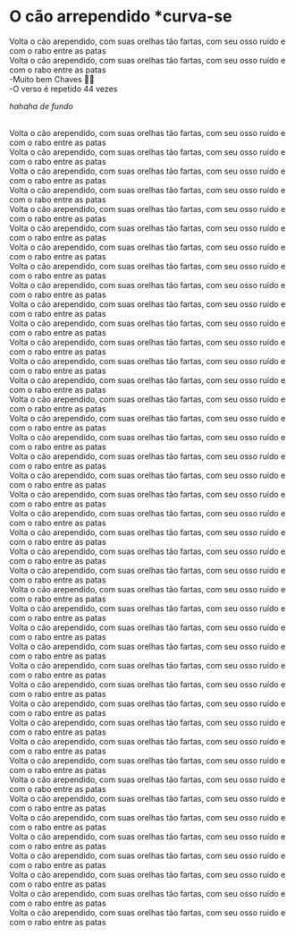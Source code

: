 # O cão arrependido *curva-se

Volta o cão arependido, com suas orelhas tão fartas, com seu osso ruído e com o rabo entre as patas
<br>Volta o cão arependido, com suas orelhas tão fartas, com seu osso ruído e com o rabo entre as patas
<br>-Muito bem Chaves 👏👏
<br>-O verso é repetido 44 vezes

*hahaha de fundo*

<br>Volta o cão arependido, com suas orelhas tão fartas, com seu osso ruído e com o rabo entre as patas
<br>Volta o cão arependido, com suas orelhas tão fartas, com seu osso ruído e com o rabo entre as patas
<br>Volta o cão arependido, com suas orelhas tão fartas, com seu osso ruído e com o rabo entre as patas
<br>Volta o cão arependido, com suas orelhas tão fartas, com seu osso ruído e com o rabo entre as patas
<br>Volta o cão arependido, com suas orelhas tão fartas, com seu osso ruído e com o rabo entre as patas
<br>Volta o cão arependido, com suas orelhas tão fartas, com seu osso ruído e com o rabo entre as patas
<br>Volta o cão arependido, com suas orelhas tão fartas, com seu osso ruído e com o rabo entre as patas
<br>Volta o cão arependido, com suas orelhas tão fartas, com seu osso ruído e com o rabo entre as patas
<br>Volta o cão arependido, com suas orelhas tão fartas, com seu osso ruído e com o rabo entre as patas
<br>Volta o cão arependido, com suas orelhas tão fartas, com seu osso ruído e com o rabo entre as patas
<br>Volta o cão arependido, com suas orelhas tão fartas, com seu osso ruído e com o rabo entre as patas
<br>Volta o cão arependido, com suas orelhas tão fartas, com seu osso ruído e com o rabo entre as patas
<br>Volta o cão arependido, com suas orelhas tão fartas, com seu osso ruído e com o rabo entre as patas
<br>Volta o cão arependido, com suas orelhas tão fartas, com seu osso ruído e com o rabo entre as patas
<br>Volta o cão arependido, com suas orelhas tão fartas, com seu osso ruído e com o rabo entre as patas
<br>Volta o cão arependido, com suas orelhas tão fartas, com seu osso ruído e com o rabo entre as patas
<br>Volta o cão arependido, com suas orelhas tão fartas, com seu osso ruído e com o rabo entre as patas
<br>Volta o cão arependido, com suas orelhas tão fartas, com seu osso ruído e com o rabo entre as patas
<br>Volta o cão arependido, com suas orelhas tão fartas, com seu osso ruído e com o rabo entre as patas
<br>Volta o cão arependido, com suas orelhas tão fartas, com seu osso ruído e com o rabo entre as patas
<br>Volta o cão arependido, com suas orelhas tão fartas, com seu osso ruído e com o rabo entre as patas
<br>Volta o cão arependido, com suas orelhas tão fartas, com seu osso ruído e com o rabo entre as patas
<br>Volta o cão arependido, com suas orelhas tão fartas, com seu osso ruído e com o rabo entre as patas
<br>Volta o cão arependido, com suas orelhas tão fartas, com seu osso ruído e com o rabo entre as patas
<br>Volta o cão arependido, com suas orelhas tão fartas, com seu osso ruído e com o rabo entre as patas
<br>Volta o cão arependido, com suas orelhas tão fartas, com seu osso ruído e com o rabo entre as patas
<br>Volta o cão arependido, com suas orelhas tão fartas, com seu osso ruído e com o rabo entre as patas
<br>Volta o cão arependido, com suas orelhas tão fartas, com seu osso ruído e com o rabo entre as patas
<br>Volta o cão arependido, com suas orelhas tão fartas, com seu osso ruído e com o rabo entre as patas
<br>Volta o cão arependido, com suas orelhas tão fartas, com seu osso ruído e com o rabo entre as patas
<br>Volta o cão arependido, com suas orelhas tão fartas, com seu osso ruído e com o rabo entre as patas
<br>Volta o cão arependido, com suas orelhas tão fartas, com seu osso ruído e com o rabo entre as patas
<br>Volta o cão arependido, com suas orelhas tão fartas, com seu osso ruído e com o rabo entre as patas
<br>Volta o cão arependido, com suas orelhas tão fartas, com seu osso ruído e com o rabo entre as patas
<br>Volta o cão arependido, com suas orelhas tão fartas, com seu osso ruído e com o rabo entre as patas
<br>Volta o cão arependido, com suas orelhas tão fartas, com seu osso ruído e com o rabo entre as patas
<br>Volta o cão arependido, com suas orelhas tão fartas, com seu osso ruído e com o rabo entre as patas
<br>Volta o cão arependido, com suas orelhas tão fartas, com seu osso ruído e com o rabo entre as patas
<br>Volta o cão arependido, com suas orelhas tão fartas, com seu osso ruído e com o rabo entre as patas
<br>Volta o cão arependido, com suas orelhas tão fartas, com seu osso ruído e com o rabo entre as patas
<br>Volta o cão arependido, com suas orelhas tão fartas, com seu osso ruído e com o rabo entre as patas
<br>Volta o cão arependido, com suas orelhas tão fartas, com seu osso ruído e com o rabo entre as patas
